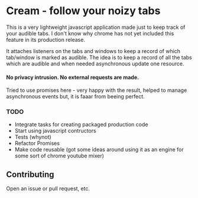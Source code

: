 # Cream - follow your noizy tabs

This is a very lightweight javascript application made just to keep track of your audible tabs. I don't know why chrome has not yet included this feature in its production release. 

It attaches listeners on the tabs and windows to keep a record of which tab/window is marked as audible. The idea is to keep a record of all the tabs which are audible and when needed asynchronous update one resource. 

#### No privacy intrusion. No external requests are made. 

Tried to use promises here - very happy with the result, helped to manage asynchronous events but, it is faaar from beeing perfect. 

### TODO 

+ Integrate tasks for creating packaged production code
+ Start using javascript contructors
+ Tests (whynot)
+ Refactor Promises 
+ Make code reusable (got some ideas around using it as an engine for some sort of chrome youtube mixer)

## Contributing

Open an issue or pull request, etc.
